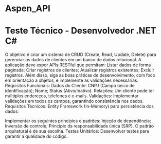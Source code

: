 # Aspen_API
<h1>Teste Técnico - Desenvolvedor .NET C#</h1>
<p>O objetivo é criar um sistema de CRUD (Create, Read, Update, Delete) para gerenciar os dados de clientes em um banco de dados relacional. A aplicação deve expor APIs RESTful que permitam:
Listar dados de forma paginada;
Criar registros de clientes;
Atualizar registros existentes;
Excluir registros.
Além disso, siga as boas práticas de desenvolvimento, com foco em orientação a objetos, e implemente as validações necessárias.
Requisitos Funcionais:
Dados do Cliente:
CNPJ (Campo único de identificação);
Nome;
Status (Ativo/Inativo).
Relações:
Um cliente pode ter múltiplos endereços, telefones e e-mails.
Validações:
Implementar validações em todos os campos, garantindo consistência nos dados.
Requisitos Técnicos:
Entity Framework (In-Memory) para persistência dos dados:

Implementar os seguintes princípios e padrões:
Injeção de dependência;
Inversão de controle;
Princípio da responsabilidade única (SRP).
O padrão arquitetural é de sua escolha.
Testes Unitários: Desenvolver testes para garantir a qualidade do código.
</p>
